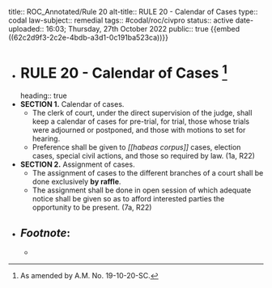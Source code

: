 title:: ROC_Annotated/Rule 20
alt-title:: RULE 20 - Calendar of Cases
type:: codal
law-subject:: remedial
tags:: #codal/roc/civpro
status:: active
date-uploaded:: 16:03; Thursday, 27th October 2022
public:: true
{{embed ((62c2d9f3-2c2e-4bdb-a3d1-0c191ba523ca))}}

- # RULE 20 - Calendar of Cases [^1]
  heading:: true
- **SECTION 1.** Calendar of cases.
	- The clerk of court, under the direct supervision of the judge, shall keep a calendar of cases for pre-trial, for trial, those whose trials were adjourned or postponed, and those with motions to set for hearing.
	- Preference shall be given to *[[habeas corpus]]* cases, election cases, special civil actions, and those so required by law. (1a, R22)
- **SECTION 2.** Assignment of cases.
	- The assignment of cases to the different branches of a court shall be done exclusively **by raffle**.
	- The assignment shall be done in open session of which adequate notice shall be given so as to afford interested parties the opportunity to be present. (7a, R22)
- ## _Footnote_:
	- [^1]: As amended by A.M. No. 19-10-20-SC.